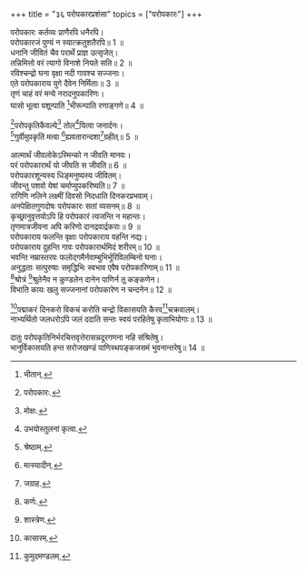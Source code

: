+++
title = "३६ परोपकारप्रशंसा"
topics = ["परोपकारः"]
+++
  
परोपकारः कर्तव्यः प्राणैरपि धनैरपि।  
परोपकारजं पुण्यं न स्यात्क्रतुशतैरपि॥ 1 ॥  
धनानि जीवितं चैव परार्थे प्राज्ञ उत्सृजेत्।  
तन्निमित्तो वरं त्यागो विनाशे नियते सति॥ 2 ॥  
रविश्चन्द्रो घना वृक्षा नदी गावश्च सज्जनाः।  
एते परोपकाराय युगे दैवेन निर्मिताः॥ 3 ॥  
तृणं चाहं वरं मन्ये नरादनुपकारिणः।  
घासो भूत्वा पशून्पाति [^1]भीरून्पाति रणाङ्गणे॥ 4 ॥  
  
[^1]: भीतान्.

[^2]परोपकृतिकैवल्ये[^3] तोल[^4]यित्वा जनार्दनः।  
[^5]गुर्वीमुपकृतिं मत्वा [^6]ह्यवतारान्दशा[^7]ग्रहीत्॥ 5 ॥  
  
[^2]: परोपकारः.

[^3]: मोक्षः.

[^4]: उभयोस्तुलनां कृत्वा.

[^5]: श्रेष्ठाम्.

[^6]: मत्स्यादीन्.

[^7]: जग्राह.

आत्मार्थं जीवलोकेऽस्मिन्को न जीवति मानवः।  
परं परोपकारार्थं यो जीवति स जीवति॥ 6 ॥  
परोपकारशून्यस्य धिङ्मनुष्यस्य जीवितम्।  
जीवन्तु पशवो येषां चर्माप्युपकरिष्यति॥ 7 ॥  
रागिणि नलिने लक्ष्मीं दिवसो निदधाति दिनकरप्रभवाम्।  
अनपेक्षितगुणदोषः परोपकारः सतां व्यसनम्॥ 8 ॥  
कृच्छ्रानुवृत्तयोऽपि हि परोपकारं त्यजन्ति न महान्तः।  
तृणमात्रजीवना अपि करिणो दानद्रवार्द्रकराः॥ 9 ॥  
परोपकाराय फलन्ति वृक्षाः परोपकाराय वहन्ति नद्यः।  
परोपकाराय दुहन्ति गावः परोपकारार्थमिदं शरीरम्॥ 10 ॥  
भवन्ति नम्रास्तरवः फलोद्गमैर्नवाम्बुभिर्भूरिविलम्बिनो घनाः।  
अनुद्धताः सत्पुरुषाः समृद्धिभिः स्वभाव एवैष परोपकारिणाम्॥ 11 ॥  
[^8]श्रोत्रं [^9]श्रुतेनैव न कुण्डलेन दानेन पाणिर्न तु कङ्कणेन।  
विभाति कायः खलु सज्जनानां परोपकारेण न चन्दनेन॥ 12 ॥  
  
[^8]: कर्णः.

[^9]: शास्त्रेण.

[^10]पद्माकरं दिनकरो विकचं करोति चन्द्रो विकासयति कैरव[^11]चक्रवालम्।  
नाभ्यर्थितो जलधरोऽपि जलं ददाति सन्तः स्वयं परहितेषु कृताभियोगाः॥ 13 ॥  
  
[^10]: कासारम्.

[^11]: कुमुदमण्डलम्.

दातुः परोपकृतिनिर्भरचित्तवृत्तेरासन्नदूरगणना नहि संश्रितेषु।  
भानुर्विकासयति हन्त सरोजखण्डं पाणिस्थपङ्कजसमं भुवनान्तरेषु॥ 14 ॥  